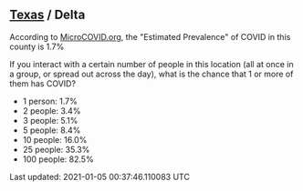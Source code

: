 
## [Texas](/united-states/texas) / Delta

According to [MicroCOVID.org](http://microcovid.org),
the "Estimated Prevalence" of COVID in this county is 1.7%

If you interact with a certain number of people in this location
(all at once in a group, or spread out across the day), what is the chance that
1 or more of them has COVID?

- 1 person: 1.7%
- 2 people: 3.4%
- 3 people: 5.1%
- 5 people: 8.4%
- 10 people: 16.0%
- 25 people: 35.3%
- 100 people: 82.5%

Last updated: 2021-01-05 00:37:46.110083 UTC
